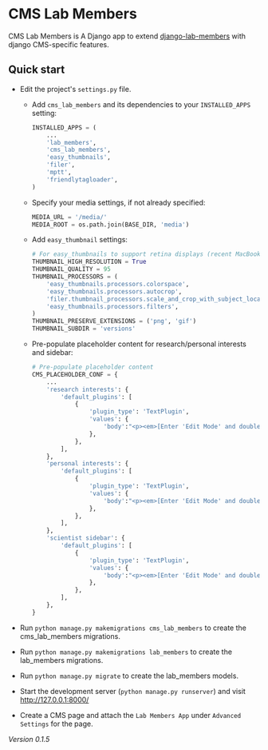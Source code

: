 # CMS Lab Members

CMS Lab Members is A Django app to extend [django-lab-members](https://github.com/mfcovington/django-lab-members) with django CMS-specific features.

<!-- Detailed documentation is in the "docs" directory. -->

## Quick start

- Edit the project's `settings.py` file.

    - Add `cms_lab_members` and its dependencies to your `INSTALLED_APPS` setting:

        ```python
        INSTALLED_APPS = (
            ...
            'lab_members',
            'cms_lab_members',
            'easy_thumbnails',
            'filer',
            'mptt',
            'friendlytagloader',
        )
        ```

    - Specify your media settings, if not already specified:

        ```python
        MEDIA_URL = '/media/'
        MEDIA_ROOT = os.path.join(BASE_DIR, 'media')
        ```

    - Add `easy_thumbnail` settings: 

        ```python
        # For easy_thumbnails to support retina displays (recent MacBooks, iOS)
        THUMBNAIL_HIGH_RESOLUTION = True
        THUMBNAIL_QUALITY = 95
        THUMBNAIL_PROCESSORS = (
            'easy_thumbnails.processors.colorspace',
            'easy_thumbnails.processors.autocrop',
            'filer.thumbnail_processors.scale_and_crop_with_subject_location',
            'easy_thumbnails.processors.filters',
        )
        THUMBNAIL_PRESERVE_EXTENSIONS = ('png', 'gif')
        THUMBNAIL_SUBDIR = 'versions'
        ```

    - Pre-populate placeholder content for research/personal interests and sidebar:

        ```python
        # Pre-populate placeholder content
        CMS_PLACEHOLDER_CONF = {
            ...
            'research interests': {
                'default_plugins': [
                    {
                        'plugin_type': 'TextPlugin',
                        'values': {
                            'body':"<p><em>[Enter 'Edit Mode' and double-click here to add your research interests.]</em></p>",
                        },
                    },
                ],
            },
            'personal interests': {
                'default_plugins': [
                    {
                        'plugin_type': 'TextPlugin',
                        'values': {
                            'body':"<p><em>[Enter 'Edit Mode' and double-click here to add your personal interests.]</em></p>",
                        },
                    },
                ],
            },
            'scientist sidebar': {
                'default_plugins': [
                    {
                        'plugin_type': 'TextPlugin',
                        'values': {
                            'body':"<p><em>[Enter 'Edit Mode' and double-click here to add sidebar content.]</em></p>",
                        },
                    },
                ],
            },
        }
        ```

- Run `python manage.py makemigrations cms_lab_members` to create the cms_lab_members migrations.

- Run `python manage.py makemigrations lab_members` to create the lab_members migrations.

- Run `python manage.py migrate` to create the lab_members models.

- Start the development server (`python manage.py runserver`) and visit http://127.0.0.1:8000/

- Create a CMS page and attach the `Lab Members App` under `Advanced Settings` for the page.

*Version 0.1.5*
